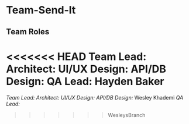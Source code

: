 # Team-Send-It

## Team Roles
<<<<<<< HEAD
**Team Lead:** 
**Architect:** 
**UI/UX Design:** 
**API/DB Design:** 
**QA Lead:** Hayden Baker
=======
*Team Lead:* 
*Architect:* 
*UI/UX Design:* 
*API/DB Design:* Wesley Khademi
*QA Lead:* 
>>>>>>> WesleysBranch
